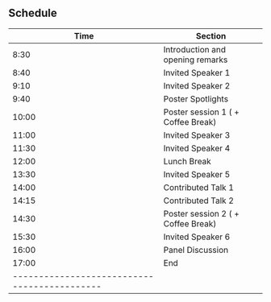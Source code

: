 ## Schedule

| Time  | Section                            |
| ------| -----------------------------------|
| 8:30  | Introduction and opening remarks   |
| 8:40  | Invited Speaker 1                  |
| 9:10  | Invited Speaker 2                  |
| 9:40  | Poster Spotlights                  |
| 10:00 | Poster session 1 ( + Coffee Break) |
| 11:00 | Invited Speaker 3                  |
| 11:30 | Invited Speaker 4                  |
| 12:00 | Lunch Break                        |
| 13:30 | Invited Speaker 5                  |
| 14:00 | Contributed Talk 1                 |
| 14:15 | Contributed Talk 2                 |
| 14:30 | Poster session 2 ( + Coffee Break) |
| 15:30 | Invited Speaker 6                  |
| 16:00 | Panel Discussion                   |
| 17:00 | End                                |
|--------------------------------------------|
